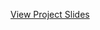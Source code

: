 [View Project Slides](https://drive.google.com/file/d/1YgD0rnCoYRyLl_i9GWXm1nJw8WghMLGx/view?usp=drive_link)

